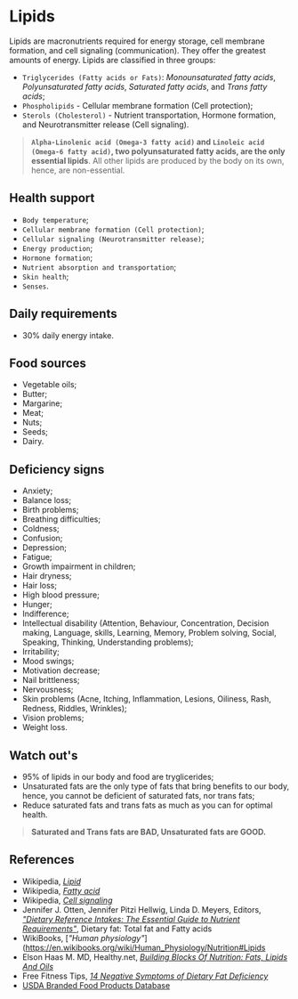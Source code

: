 # Lipids
Lipids are macronutrients required for energy storage, cell membrane formation, and cell signaling (communication). They offer the greatest amounts of energy. Lipids are classified in three groups:

- `Triglycerides (Fatty acids or Fats)`: _Monounsaturated fatty acids_, _Polyunsaturated fatty acids_, _Saturated fatty acids_, and _Trans fatty acids_;
- `Phospholipids` - Cellular membrane formation (Cell protection);
- `Sterols (Cholesterol)` - Nutrient transportation, Hormone formation, and Neurotransmitter release (Cell signaling).

> __`Alpha-Linolenic acid (Omega-3 fatty acid)` and `Linoleic acid (Omega-6 fatty acid)`, two polyunsaturated fatty acids, are the only essential lipids__. All other lipids are produced by the body on its own, hence, are non-essential.

## Health support
- `Body temperature`;
- `Cellular membrane formation (Cell protection)`;
- `Cellular signaling (Neurotransmitter release)`;
- `Energy production`;
- `Hormone formation`;
- `Nutrient absorption and transportation`;
- `Skin health`;
- `Senses`.

## Daily requirements
- 30% daily energy intake.

## Food sources
- Vegetable oils;
- Butter;
- Margarine;
- Meat;
- Nuts;
- Seeds;
- Dairy.

## Deficiency signs
- Anxiety;
- Balance loss;
- Birth problems;
- Breathing difficulties;
- Coldness;
- Confusion;
- Depression;
- Fatigue;
- Growth impairment in children;
- Hair dryness;
- Hair loss;
- High blood pressure;
- Hunger;
- Indifference;
- Intellectual disability (Attention, Behaviour, Concentration, Decision making, Language, skills, Learning, Memory, Problem solving, Social, Speaking, Thinking, Understanding problems);
- Irritability;
- Mood swings;
- Motivation decrease;
- Nail brittleness;
- Nervousness;
- Skin problems (Acne, Itching, Inflammation, Lesions, Oiliness, Rash, Redness, Riddles, Wrinkles);
- Vision problems;
- Weight loss.

## Watch out's
- 95% of lipids in our body and food are tryglicerides;
- Unsaturated fats are the only type of fats that bring benefits to our body, hence, you cannot be deficient of saturated fats, nor trans fats;
- Reduce saturated fats and trans fats as much as you can for optimal health.

> __Saturated and Trans fats are BAD, Unsaturated fats are GOOD.__

## References
- Wikipedia, [_Lipid_](https://en.wikipedia.org/wiki/Lipid)
- Wikipedia, [_Fatty acid_](https://en.wikipedia.org/wiki/Fatty_acid)
- Wikipedia, [_Cell signaling_](https://en.wikipedia.org/wiki/Cell_signaling)
- Jennifer J. Otten, Jennifer Pitzi Hellwig, Linda D. Meyers, Editors, [_"Dietary Reference Intakes: The Essential Guide to Nutrient Requirements"_](https://www.amazon.com/Dietary-Reference-Intakes-Essential-Requirements/dp/0309157420), Dietary fat: Total fat and Fatty acids
- WikiBooks, [_"Human physiology"_](https://en.wikibooks.org/wiki/Human_Physiology/Nutrition#Lipids
- Elson Haas M. MD, Healthy.net, [_Building Blocks Of Nutrition: Fats, Lipids And Oils_](http://www.healthy.net/Health/Article/Fats_Lipids_and_Oils/2099/1)
- Free Fitness Tips, [_14 Negative Symptoms of Dietary Fat Deficiency_](http://freefitnesstips.co.uk/dietary-fat-deficiency/)
- [USDA Branded Food Products Database](https://ndb.nal.usda.gov/ndb/nutrients/report/nutrientsfrm?max=1000&offset=0&totCount=0&nutrient1=204&nutrient2=&nutrient3=&subset=0&sort=c&measureby=g)
